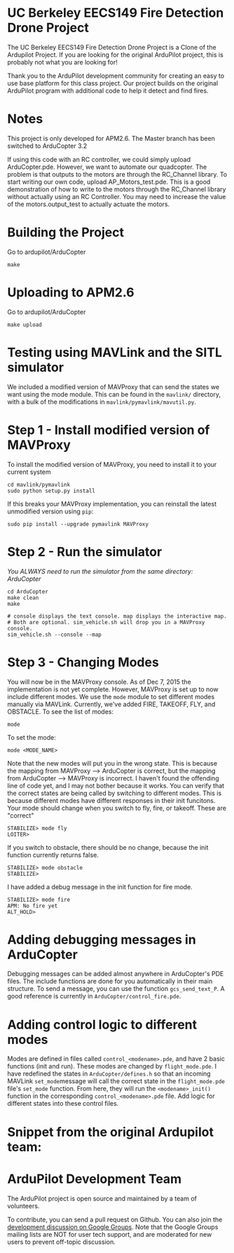 # UC Berkeley EECS149 Fire Detection Drone Project

The UC Berkeley EECS149 Fire Detection Drone Project is a Clone of the Ardupilot Project. If you are looking for the original ArduPilot project, this is probably not what you are looking for! 

Thank you to the ArduPilot development community for creating an easy to use base platform for this class project. Our project builds on the original ArduPilot program with additional code to help it detect and find fires.

# Notes

This project is only developed for APM2.6. The Master branch has been switched to ArduCopter 3.2

If using this code with an RC controller, we could simply upload ArduCopter.pde. However, we want to automate our quadcopter. The problem is that outputs to the motors are through the RC_Channel library.
To start writing our own code, upload AP_Motors_test.pde. This is a good demonstration of how to write to the motors through the RC_Channel library without actually using an RC Controller. You may need to increase the value of the motors.output_test to actually actuate the motors.



# Building the Project

Go to ardupilot/ArduCopter
```
make
```

# Uploading to APM2.6
Go to ardupilot/ArduCopter
```
make upload
```

# Testing using MAVLink and the SITL simulator
We included a modified version of MAVProxy that can send the states we want using the mode module. This can be found in the `mavlink/` directory, with a bulk of the modifications in `mavlink/pymavlink/mavutil.py`. 

# Step 1 - Install modified version of MAVProxy
To install the modified version of MAVProxy, you need to install it to your current system
```
cd mavlink/pymavlink
sudo python setup.py install
```
If this breaks your MAVProxy implementation, you can reinstall the latest unmodified version using `pip`:
```
sudo pip install --upgrade pymavlink MAVProxy
```

# Step 2 - Run the simulator
*You ALWAYS need to run the simulator from the same directory: ArduCopter*
```
cd ArduCopter
make clean
make

# console displays the text console. map displays the interactive map.
# Both are optional. sim_vehicle.sh will drop you in a MAVProxy console.
sim_vehicle.sh --console --map
```

# Step 3 - Changing Modes
You will now be in the MAVProxy console. As of Dec 7, 2015 the implementation is not yet complete. However, MAVProxy is set up to now include different modes. We use the `mode` module to set different modes manually via MAVLink. Currently, we've added FIRE, TAKEOFF, FLY, and OBSTACLE.
To see the list of modes:
```
mode
```

To set the mode:
```
mode <MODE_NAME>
```

Note that the new modes will put you in the wrong state. This is because the mapping from MAVProxy --> ArduCopter is correct, but the mapping from ArduCopter --> MAVProxy is incorrect. I haven't found the offending line of code yet, and I may not bother because it works.
You can verify that the correct states are being called by switching to different modes. This is because different modes have different responses in their init funcitons.
Your mode should change when you switch to fly, fire, or takeoff. These are "correct"
```
STABILIZE> mode fly
LOITER>
```

If you switch to obstacle, there should be no change, because the init function currently returns false.
```
STABILIZE> mode obstacle
STABILIZE>
```
I have added a debug message in the init function for fire mode.
```
STABILIZE> mode fire
APM: No fire yet
ALT_HOLD>
```

# Adding debugging messages in ArduCopter
Debugging messages can be added almost anywhere in ArduCopter's PDE files. The include functions are done for you automatically in their main structure. To send a message, you can use the function `gcs_send_text_P`. A good reference is currently in `ArduCopter/control_fire.pde`.

# Adding control logic to different modes
Modes are defined in files called `control_<modename>.pde`, and have 2 basic functions (init and run). These modes are changed by `flight_mode.pde`. I have redefined the states in `ArduCopter/defines.h` so that an incoming MAVLink `set_mode`message will call the correct state in the `flight_mode.pde` file's `set_mode` function.
From here, they will run the `<modename>_init()` function in the corresponding `control_<modename>.pde` file. Add logic for different states into these control files.

# Snippet from the original Ardupilot team:
#
# ArduPilot Development Team

The ArduPilot project is open source and maintained by a team of volunteers.

To contribute, you can send a pull request on Github. You can also
join the [development discussion on Google
Groups](https://groups.google.com/forum/?fromgroups#!forum/drones-discuss). Note
that the Google Groups mailing lists are NOT for user tech support,
and are moderated for new users to prevent off-topic discussion.
